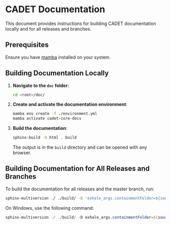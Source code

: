 # CADET Documentation

This document provides instructions for building CADET documentation locally and for all releases and branches.

## Prerequisites

Ensure you have [mamba](https://mamba.readthedocs.io/en/latest/installation.html) installed on your system.

## Building Documentation Locally

1. **Navigate to the `doc` folder**:

    ```sh
    cd <root>/doc/
    ```

2. **Create and activate the documentation environment**:

    ```sh
    mamba env create -f ./environment.yml
    mamba activate cadet-core-docs
    ```

3. **Build the documentation**:

    ```sh
    sphinx-build -b html . build
    ```

    The output is in the `build` directory and can be opened with any browser.

## Building Documentation for All Releases and Branches

To build the documentation for all releases and the master branch, run:

```sh
sphinx-multiversion ./ ./build/ -D 'exhale_args.containmentFolder=${sourcedir}/api'
```

On Windows, use the following command:

```powershell
sphinx-multiversion ./ ./build/ -D exhale_args.containmentFolder=${sourcedir}/api
```
